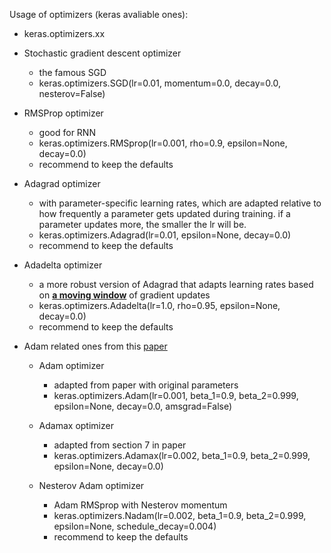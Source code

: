 Usage of optimizers (keras avaliable ones):
* keras.optimizers.xx

* Stochastic gradient descent optimizer
  * the famous SGD
  * keras.optimizers.SGD(lr=0.01, momentum=0.0, decay=0.0, nesterov=False)

* RMSProp optimizer
  * good for RNN
  * keras.optimizers.RMSprop(lr=0.001, rho=0.9, epsilon=None, decay=0.0)
  * recommend to keep the defaults


* Adagrad optimizer
  * with parameter-specific learning rates, which are adapted relative to how frequently a parameter gets updated during training. if a parameter updates more, the smaller the lr will be.
  * keras.optimizers.Adagrad(lr=0.01, epsilon=None, decay=0.0)
  * recommend to keep the defaults

* Adadelta optimizer
  * a more robust version of Adagrad that adapts learning rates based on [**a moving window**]() of gradient updates
  * keras.optimizers.Adadelta(lr=1.0, rho=0.95, epsilon=None, decay=0.0)
  * recommend to keep the defaults

* Adam related ones from this [paper](https://arxiv.org/abs/1412.6980v8)

  * Adam optimizer
    * adapted from paper with original parameters
    * keras.optimizers.Adam(lr=0.001, beta_1=0.9, beta_2=0.999, epsilon=None, decay=0.0, amsgrad=False)

  * Adamax optimizer
    * adapted from section 7 in paper
    * keras.optimizers.Adamax(lr=0.002, beta_1=0.9, beta_2=0.999, epsilon=None, decay=0.0)

  * Nesterov Adam optimizer
    * Adam RMSprop with Nesterov momentum
    * keras.optimizers.Nadam(lr=0.002, beta_1=0.9, beta_2=0.999, epsilon=None, schedule_decay=0.004)
    * recommend to keep the defaults
